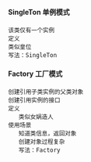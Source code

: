 #### SingleTon 单例模式
```
该类仅有一个实例
定义
类似皇位
写法：SingleTon
```
#### Factory 工厂模式
```
创建引用子类实例的父类对象
创建引用实例的接口
定义
   类似女娲造人
使用场景
   知道类信息，返回对象
   创建对象过程复杂
   写法：Factory
```

